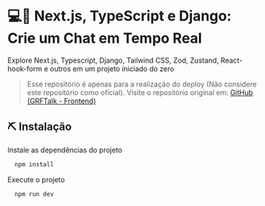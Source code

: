 
# 💻📱 Next.js, TypeScript e Django: Crie um Chat em Tempo Real

Explore Next.js, Typescript, Django, Tailwind CSS, Zod, Zustand, React-hook-form e outros em um projeto iniciado do zero

> Esse repositório é apenas para a realização do deploy (Não considere este repositório como oficial). Visite o repositório original em: [GitHub (GRFTalk - Frontend)](https://github.com/GRFCursos/grftalk-frontend)

## ⛏️ Instalação
Instale as dependências do projeto

```bash
  npm install
```

Execute o projeto

```bash
  npm run dev
``` 
